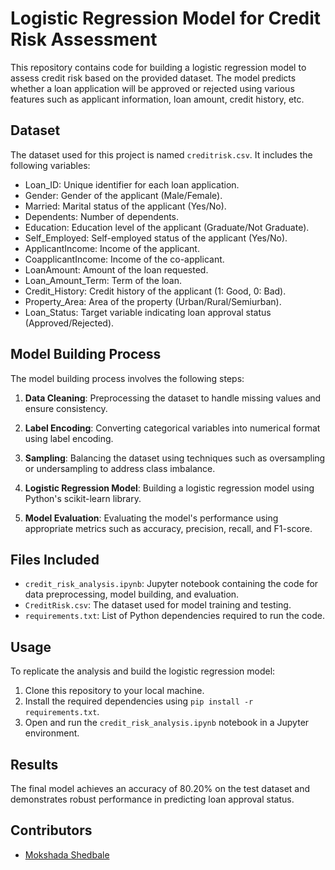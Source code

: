 # Logistic Regression Model for Credit Risk Assessment

This repository contains code for building a logistic regression model to assess credit risk based on the provided dataset. The model predicts whether a loan application will be approved or rejected using various features such as applicant information, loan amount, credit history, etc.

## Dataset

The dataset used for this project is named `creditrisk.csv`. It includes the following variables:

- Loan_ID: Unique identifier for each loan application.
- Gender: Gender of the applicant (Male/Female).
- Married: Marital status of the applicant (Yes/No).
- Dependents: Number of dependents.
- Education: Education level of the applicant (Graduate/Not Graduate).
- Self_Employed: Self-employed status of the applicant (Yes/No).
- ApplicantIncome: Income of the applicant.
- CoapplicantIncome: Income of the co-applicant.
- LoanAmount: Amount of the loan requested.
- Loan_Amount_Term: Term of the loan.
- Credit_History: Credit history of the applicant (1: Good, 0: Bad).
- Property_Area: Area of the property (Urban/Rural/Semiurban).
- Loan_Status: Target variable indicating loan approval status (Approved/Rejected).

## Model Building Process

The model building process involves the following steps:

1. **Data Cleaning**: Preprocessing the dataset to handle missing values and ensure consistency.

2. **Label Encoding**: Converting categorical variables into numerical format using label encoding.

3. **Sampling**: Balancing the dataset using techniques such as oversampling or undersampling to address class imbalance.

4. **Logistic Regression Model**: Building a logistic regression model using Python's scikit-learn library.

5. **Model Evaluation**: Evaluating the model's performance using appropriate metrics such as accuracy, precision, recall, and F1-score.

## Files Included

- `credit_risk_analysis.ipynb`: Jupyter notebook containing the code for data preprocessing, model building, and evaluation.
- `CreditRisk.csv`: The dataset used for model training and testing.
- `requirements.txt`: List of Python dependencies required to run the code.

## Usage

To replicate the analysis and build the logistic regression model:

1. Clone this repository to your local machine.
2. Install the required dependencies using `pip install -r requirements.txt`.
3. Open and run the `credit_risk_analysis.ipynb` notebook in a Jupyter environment.

## Results

The final model achieves an accuracy of 80.20% on the test dataset and demonstrates robust performance in predicting loan approval status.

## Contributors

- [Mokshada Shedbale](https://github.com/mokshadashedbale)

